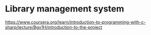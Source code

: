 # Library management system
 https://www.coursera.org/learn/introduction-to-programming-with-c-sharp/lecture/Bgv1H/introduction-to-the-project
